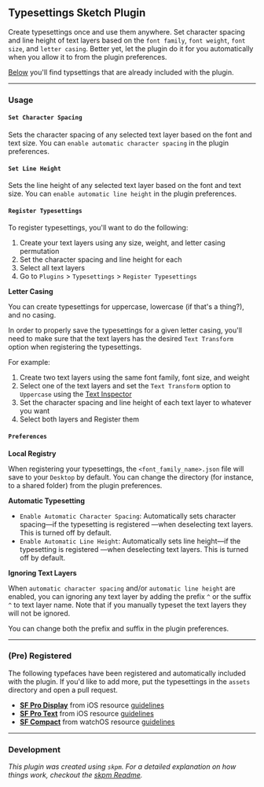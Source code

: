 ## Typesettings Sketch Plugin

Create typesettings once and use them anywhere. Set character spacing and line height of text layers based on the `font family`, `font weight`, `font size`, and `letter casing`. Better yet, let the plugin do it for you automatically when you allow it to from the plugin preferences.

[Below](#pre-registered) you'll find typsettings that are already included with the plugin.

---

### Usage

#### `Set Character Spacing`

Sets the character spacing of any selected text layer based on the font and text size. You can `enable automatic character spacing` in the plugin preferences.

#### `Set Line Height`

Sets the line height of any selected text layer based on the font and text size. You can `enable automatic line height` in the plugin preferences.

#### `Register Typesettings`

To register typesettings, you'll want to do the following:

1. Create your text layers using any size, weight, and letter casing permutation
2. Set the character spacing and line height for each
2. Select all text layers
3. Go to `Plugins` > `Typesettings` > `Register Typesettings`

**Letter Casing**

You can create typesettings for uppercase, lowercase (if that's a thing?), and no casing.

In order to properly save the typesettings for a given letter casing, you'll need to make sure that the text layers has the desired `Text Transform` option when registering the typesettings.

For example:
1. Create two text layers using the same font family, font size, and weight
2. Select one of the text layers and set the `Text Transform` option to `Uppercase` using the [Text Inspector](https://sketchapp.com/docs/text/text-inspector)
3. Set the character spacing and line height of each text layer to whatever you want
4. Select both layers and Register them

#### `Preferences`

**Local Registry**

When registering your typesettings, the `<font_family_name>.json` file will save to your `Desktop` by default. You can change the directory (for instance, to a shared folder) from the plugin preferences.

**Automatic Typesetting**

- `Enable Automatic Character Spacing`: Automatically sets character spacing—if the typesetting is registered —when deselecting text layers. This is turned off by default.
- `Enable Automatic Line Height`: Automatically sets line height—if the typesetting is registered —when deselecting text layers. This is turned off by default.

**Ignoring Text Layers**

When `automatic character spacing` and/or `automatic line height` are enabled, you can ignoring any text layer by adding the prefix `^` or the suffix `^` to text layer name. Note that if you manually typeset the text layers they will not be ignored.

You can change both the prefix and suffix in the plugin preferences.

--- 

### (Pre) Registered

The following typefaces have been registered and automatically included with the plugin. If you'd like to add more, put the typesettings in the `assets` directory and open a pull request.

- **[SF Pro Display](https://developer.apple.com/fonts)** from iOS resource [guidelines](https://developer.apple.com/design/resources)
- **[SF Pro Text](https://developer.apple.com/fonts)** from iOS resource [guidelines](https://developer.apple.com/design/resources)
- **[SF Compact](https://developer.apple.com/fonts)** from watchOS resource [guidelines](https://developer.apple.com/design/resources)

--- 

### Development

_This plugin was created using `skpm`. For a detailed explanation on how things work, checkout the [skpm Readme](https://github.com/skpm/skpm/blob/master/README.md)._

